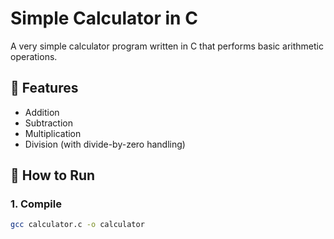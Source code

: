 # Simple Calculator in C

A very simple calculator program written in C that performs basic arithmetic operations.

## 🚀 Features
- Addition
- Subtraction
- Multiplication
- Division (with divide-by-zero handling)

## 📌 How to Run

### 1. Compile
```bash
gcc calculator.c -o calculator

